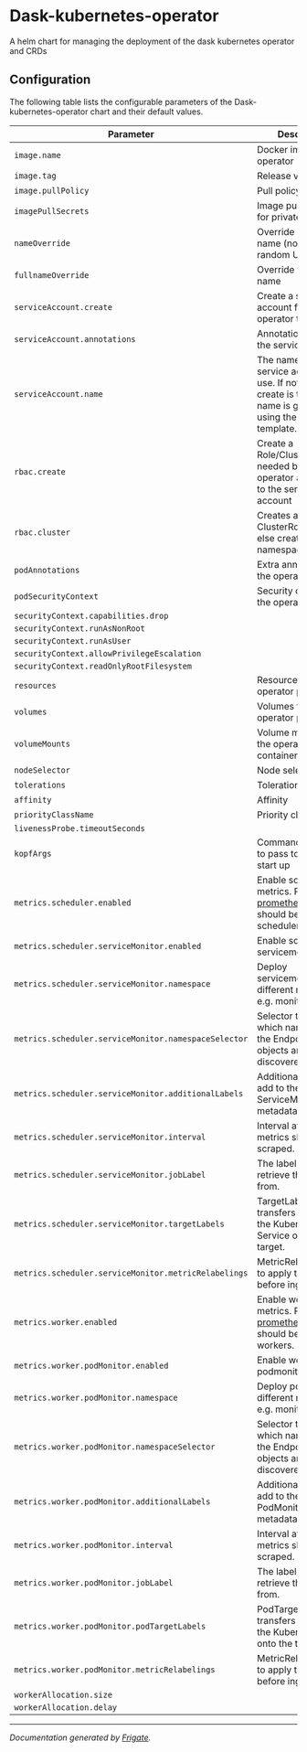 
Dask-kubernetes-operator
===========

A helm chart for managing the deployment of the dask kubernetes operator and CRDs


## Configuration

The following table lists the configurable parameters of the Dask-kubernetes-operator chart and their default values.

| Parameter                | Description             | Default        |
| ------------------------ | ----------------------- | -------------- |
| `image.name` | Docker image for the operator | `"ghcr.io/dask/dask-kubernetes-operator"` |
| `image.tag` | Release version | `"set-by-chartpress"` |
| `image.pullPolicy` | Pull policy | `"IfNotPresent"` |
| `imagePullSecrets` | Image pull secrets for private registries | `[]` |
| `nameOverride` | Override release name (not including random UUID) | `""` |
| `fullnameOverride` | Override full release name | `""` |
| `serviceAccount.create` | Create a service account for the operator to use | `true` |
| `serviceAccount.annotations` | Annotations to add to the service account | `{}` |
| `serviceAccount.name` | The name of the service account to use. If not set and create is true, a name is generated using the fullname template. | `""` |
| `rbac.create` | Create a Role/ClusterRole needed by the operator and bind it to the service account | `true` |
| `rbac.cluster` | Creates a ClusterRole if true, else create a namespaced Role | `true` |
| `podAnnotations` | Extra annotations for the operator pod | `{}` |
| `podSecurityContext` | Security context for the operator pod | `{}` |
| `securityContext.capabilities.drop` |  | `["ALL"]` |
| `securityContext.runAsNonRoot` |  | `true` |
| `securityContext.runAsUser` |  | `1000` |
| `securityContext.allowPrivilegeEscalation` |  | `false` |
| `securityContext.readOnlyRootFilesystem` |  | `true` |
| `resources` | Resources for the operator pod | `{}` |
| `volumes` | Volumes for the operator pod | `[]` |
| `volumeMounts` | Volume mounts for the operator container | `[]` |
| `nodeSelector` | Node selector | `{}` |
| `tolerations` | Tolerations | `[]` |
| `affinity` | Affinity | `{}` |
| `priorityClassName` | Priority class | `null` |
| `livenessProbe.timeoutSeconds` |  | `5` |
| `kopfArgs` | Command line flags to pass to kopf on start up | `["--all-namespaces"]` |
| `metrics.scheduler.enabled` | Enable scheduler metrics. Pip package [prometheus-client](https://pypi.org/project/prometheus-client/) should be present on scheduler. | `false` |
| `metrics.scheduler.serviceMonitor.enabled` | Enable scheduler servicemonitor. | `false` |
| `metrics.scheduler.serviceMonitor.namespace` | Deploy servicemonitor in different namespace, e.g. monitoring. | `""` |
| `metrics.scheduler.serviceMonitor.namespaceSelector` | Selector to select which namespaces the Endpoints objects are discovered from. | `{}` |
| `metrics.scheduler.serviceMonitor.additionalLabels` | Additional labels to add to the ServiceMonitor metadata. | `{}` |
| `metrics.scheduler.serviceMonitor.interval` | Interval at which metrics should be scraped. | `"15s"` |
| `metrics.scheduler.serviceMonitor.jobLabel` | The label to use to retrieve the job name from. | `""` |
| `metrics.scheduler.serviceMonitor.targetLabels` | TargetLabels transfers labels on the Kubernetes Service onto the target. | `["dask.org/cluster-name"]` |
| `metrics.scheduler.serviceMonitor.metricRelabelings` | MetricRelabelConfigs to apply to samples before ingestion. | `[]` |
| `metrics.worker.enabled` | Enable workers metrics. Pip package [prometheus-client](https://pypi.org/project/prometheus-client/) should be present on workers. | `false` |
| `metrics.worker.podMonitor.enabled` | Enable workers podmonitor | `false` |
| `metrics.worker.podMonitor.namespace` | Deploy podmonitor in different namespace, e.g. monitoring. | `""` |
| `metrics.worker.podMonitor.namespaceSelector` | Selector to select which namespaces the Endpoints objects are discovered from. | `{}` |
| `metrics.worker.podMonitor.additionalLabels` | Additional labels to add to the PodMonitor metadata. | `{}` |
| `metrics.worker.podMonitor.interval` | Interval at which metrics should be scraped. | `"15s"` |
| `metrics.worker.podMonitor.jobLabel` | The label to use to retrieve the job name from. | `""` |
| `metrics.worker.podMonitor.podTargetLabels` | PodTargetLabels transfers labels on the Kubernetes Pod onto the target. | `["dask.org/cluster-name", "dask.org/workergroup-name"]` |
| `metrics.worker.podMonitor.metricRelabelings` | MetricRelabelConfigs to apply to samples before ingestion. | `[]` |
| `workerAllocation.size` |  | `null` |
| `workerAllocation.delay` |  | `null` |



---
_Documentation generated by [Frigate](https://frigate.readthedocs.io)._
